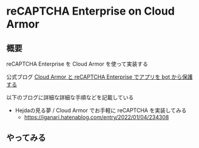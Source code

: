 # reCAPTCHA Enterprise on Cloud Armor

## 概要

reCAPTCHA Enterprise を Cloud Armor を使って実装する

公式ブログ [Cloud Armor と reCAPTCHA Enterprise でアプリを bot から保護する](https://cloud.google.com/blog/ja/products/identity-security/bot-management-with-google-cloud)

以下のブログに詳細な詳細な手順などを記載している

+ Hejdaの見る夢 / Cloud Armor でお手軽に reCAPTCHA を実装してみる
  + https://iganari.hatenablog.com/entry/2022/01/04/234308

## やってみる